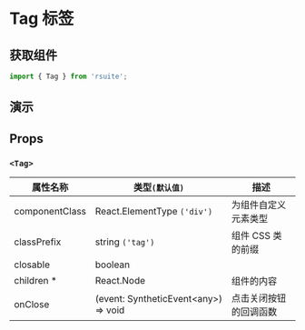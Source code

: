 # Tag 标签

## 获取组件

```js
import { Tag } from 'rsuite';
```

## 演示

<!--{demo}-->

## Props

### `<Tag>`

| 属性名称       | 类型`(默认值)`                             | 描述                   |
| -------------- | ------------------------------------------ | ---------------------- |
| componentClass | React.ElementType `('div')`                | 为组件自定义元素类型   |
| classPrefix    | string `('tag')`                           | 组件 CSS 类的前缀         |
| closable       | boolean                                    |
| children \*    | React.Node                                 | 组件的内容             |
| onClose        | (event: SyntheticEvent&lt;any&gt;) => void | 点击关闭按钮的回调函数 |

